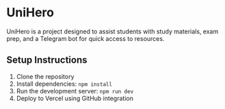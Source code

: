 
# UniHero

UniHero is a project designed to assist students with study materials, exam prep, and a Telegram bot for quick access to resources.

## Setup Instructions

1. Clone the repository
2. Install dependencies: `npm install`
3. Run the development server: `npm run dev`
4. Deploy to Vercel using GitHub integration
